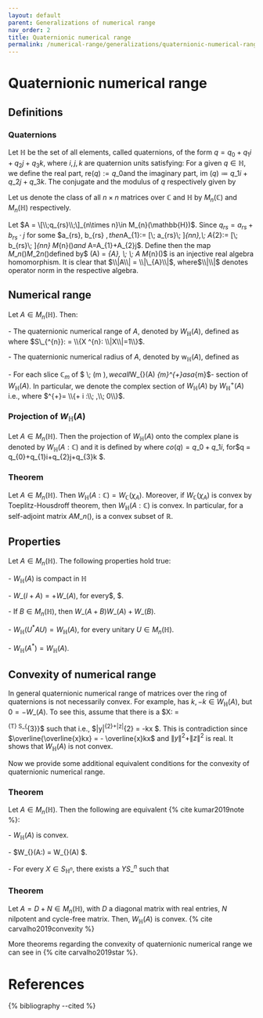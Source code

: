 ```yaml
---
layout: default
parent: Generalizations of numerical range
nav_order: 2
title: Quaternionic numerical range
permalink: /numerical-range/generalizations/quaternionic-numerical-range/
---
```

# Quaternionic numerical range

## Definitions

### Quaternions

Let $\mathbb{H}$ be the set of all elements, called quaternions, of the
form $q = q_{0}+q_{1}i+q_{2}j+q_{3}k$, where $i,j,k$ are quaternion
units satisfying:  For a given $q \in \mathbb{H}$, we define the real
part, re$(q):= q\_{0}$and the imaginary part, im $(q)\coloneqq
q\_{1}i+q\_{2}j+q\_{3}k$. The conjugate and the modulus of $q$
respectively given by

Let us denote the class of all $n\times n$ matrices over $\mathbb{C}$
and $\mathbb{H}$ by $M_{n}(\mathbb{C})$ and $M_{n}(\mathbb{H})$
respectively.

Let $A = \[\\;q_{rs}\\;\]_{n\times n}\in M_{n}(\mathbb{H})$. Since
$q_{rs} = a_{rs} + b_{rs}\cdot j$ for some $a\_{rs}, b\_{rs} $,
then$A\_{1}:= \[\\; a\_{rs}\\; \]*{nn},\\; A*{2}:= \[\\; b\_{rs}\\;
\]*{nn} M*{n}()$and$ A=A\_{1}+A\_{2}j$. Define  then the map $M\_{n}()
M\_{2n}()$defined by$ (A) = *{A}, \\; \\; A M*{n}()$ is an injective
real algebra homomorphism. It is clear that $\\|A\\| = \\|\_{A}\\|$,
where$\\|\\|$ denotes operator norm in the respective algebra.

## Numerical range

Let $A \in M_{n}(\mathbb{H})$. Then:

\- The quaternionic numerical range of $A$, denoted by
$W_{\mathbb{H}}(A)$, defined as  where $S\_{^{n}}: = \\{X ^{n}:
\\|X\\|=1\\}$.

\- The quaternionic numerical radius of $A$, denoted by
${\mathop{w}}_{\mathbb{H}}(A)$, defined as

\- For each slice $\mathbb{C}_{m}$ of $ \\; (m  )$, we call$W\_{}(A)
*{m}^{+}$as a$*{m}$- section of $W_{\mathbb{H}}(A)$. In particular, we
denote the complex section of $W_{\mathbb{H}}(A)$ by
$W_{\mathbb{H}}^{+}(A)$ i.e.,  where $^{+}= \\{+ i :\\; ,\\;  0\\}$.

### Projection of $W_{\mathbb{H}}(A)$

Let $A \in M_{n}(\mathbb{H})$. Then the projection of
$W_{\mathbb{H}}(A)$ onto the complex plane is denoted by
$W_{\mathbb{H}}(A :\mathbb{C})$ and it is defined by  where $co(q) =
q\_{0}+q\_{1}i$, for$q = q\_{0}+q\_{1}i+q\_{2}j+q\_{3}k  $.

### Theorem

Let $A\in M_{n}(\mathbb{H})$. Then $W_{\mathbb{H}}(A:\mathbb{C}) =
W_{\mathbb{C}}(\chi_{A})$. Moreover, if $W_{\mathbb{C}}(\chi_{A})$ is
convex by Toeplitz-Housdroff theorem, then
$W_{\mathbb{H}}(A:\mathbb{C})$ is convex. In particular, for a
self-adjoint matrix $A  M\_{n}()$,  is a convex subset of $\mathbb{R}$.

## Properties

Let $A \in M_{n}(\mathbb{H})$. The following properties hold true:

\- $W_{\mathbb{H}}(A)$ is compact in $\mathbb{H}$

\- $W\_{}(I + A) = +  W\_{}(A)$, for every$, $.

\- If $B\in M_{n}(\mathbb{H})$, then $W\_{}(A+B) W\_{}(A)+W\_{}(B)$.

\- $W_{\mathbb{H}}(U^{\ast}AU) = W_{\mathbb{H}}(A)$, for every unitary
$U \in M_{n}(\mathbb{H})$.

\- $W_{\mathbb{H}}(A^{\ast}) = W_{\mathbb{H}}(A)$.

## Convexity of numerical range

In general quaternionic numerical range of matrices over the ring of
quaternions is not necessarily convex. For example,  has $k, -k \in
W_{\mathbb{H}}(A)$, but $0 =  -  W\_{}(A)$. To see this, assume that
there is a $X: =

<sup>{T} S\_{</sup>{3}}$ such that  i.e., $|y|<sup>{2}+|z|</sup>{2} =
-kx $. This is contradiction since $\overline{\overline{x}kx} = -
\overline{x}kx$ and $\|y\|^{2}+\|z\|^{2}$ is real. It shows that
$W_{\mathbb{H}}(A)$ is not convex.

Now we provide some additional equivalent conditions for the convexity
of quaternionic numerical range.

### Theorem

Let $A \in M_{n}(\mathbb{H})$. Then the following are equivalent
{% cite kumar2019note %}:

\- $W_{\mathbb{H}}(A)$ is convex.

\- $W\_{}(A:) = W\_{}(A) $.

\- For every $X \in S_{\mathbb{H}^{n}}$, there exists a $Y S\_{^{n}}$
such that

### Theorem

Let $A=D+N \in M_n(\mathbb{H})$, with $D$ a diagonal matrix with real
entries, $N$ nilpotent and cycle-free matrix. Then, $W_{\mathbb{H}}(A)$
is convex. {% cite carvalho2019convexity %}

More theorems regarding the convexity of quaternionic numerical range we
can see in {% cite carvalho2019star %}.

# References

{% bibliography --cited %}
